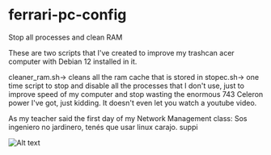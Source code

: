 # ferrari-pc-config
 Stop all processes and clean RAM
 
 These are two scripts that I've created to improve my trashcan acer computer with Debian 12 installed in it.
 
 cleaner_ram.sh-> cleans all the ram cache that is stored in
 stopec.sh-> one time script to stop and disable all the processes that I don't use, just to improve speed of my computer and stop wasting the enormous 743 Celeron power I've got, just kidding. It doesn't even let you watch a youtube video.
 
 As my teacher said the first day of my Network Management class:
 Sos ingeniero no jardinero, tenés que usar linux carajo.
 suppi
 
 ![Alt text](home/matthew/Pictures/fum.jpeg)
